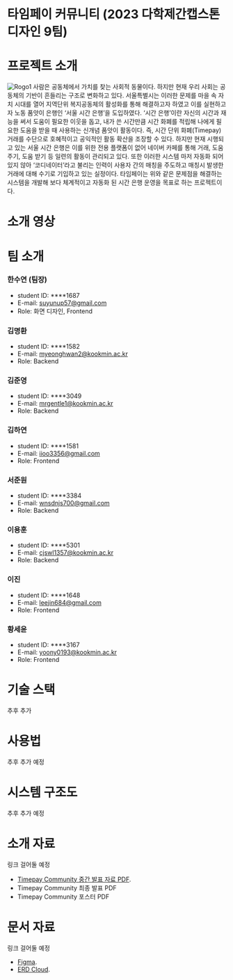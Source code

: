 # 타임페이 커뮤니티 (2023 다학제간캡스톤디자인 9팀)

# 프로젝트 소개
![Rogo1](https://user-images.githubusercontent.com/54920331/228437271-e60bb141-a33e-4dba-877f-504ced3551d6.png)
사람은 공동체에서 가치를 찾는 사회적 동물이다. 하지만 현재 우리 사회는 공동체의 기반이 흔들리는 구조로 변화하고 있다. 서울특별시는 이러한 문제를 마을 속 자치 시대를 열어 지역단위 복지공동체의 활성화를 통해 해결하고자 하였고 이를 실현하고자 노동 품앗이 은행인 ‘서울 시간 은행’을 도입하였다. 
‘시간 은행’이란 자신의 시간과 재능을 써서 도움이 필요한 이웃을 돕고, 내가 쓴 시간만큼 시간 화폐를 적립해 나에게 필요한 도움을 받을 때 사용하는 신개념 품앗이 활동이다. 즉, 시간 단위 화폐(Timepay) 거래를 수단으로 호혜적이고 공익적인 활동 확산을 조장할 수 있다. 
하지만 현재 시행되고 있는 서울 시간 은행은 이를 위한 전용 플랫폼이 없어 네이버 카페를 통해 거래, 도움 주기, 도움 받기 등 일련의 활동이 관리되고 있다. 또한 이러한 시스템 마저 자동화 되어있지 않아 ‘코디네이터’라고 불리는 인력이 사용자 간의 매칭을 주도하고 매칭시 발생한 거래에 대해 수기로 기입하고 있는 실정이다. 
타임페이는 위와 같은 문제점을 해결하는 시스템을 개발해 보다 체계적이고 자동화 된 시간 은행 운영을 목표로 하는 프로젝트이다.


# 소개 영상    


# 팀 소개
### 한수연 (팀장)
- student ID: ****1687
- E-mail: suyunup57@gmail.com
- Role: 화면 디자인, Frontend

### 김명환
- student ID: ****1582
- E-mail: myeonghwan2@kookmin.ac.kr
- Role: Backend

### 김준영
- student ID: ****3049
- E-mail: mrgentle1@kookmin.ac.kr
- Role: Backend

### 김하연
- student ID: ****1581
- E-mail: iioo3356@gmail.com
- Role: Frontend

### 서준원
- student ID: ****3384
- E-mail: wnsdnjs700@gmail.com
- Role: Backend

### 이용훈
- student ID: ****5301
- E-mail: cjswl1357@kookmin.ac.kr
- Role: Backend

### 이진
- student ID: ****1648
- E-mail: leejin684@gmail.com
- Role: Frontend

### 황세윤
- student ID: ****3167
- E-mail: yoony0193@kookmin.ac.kr
- Role: Frontend

# 기술 스택
추후 추가 

# 사용법          
추후 추가 예정

# 시스템 구조도
추후 추가 예정

# 소개 자료

링크 걸어둘 예정   
- [Timepay Community 중간 발표 자료 PDF](https://docs.google.com/presentation/d/1UiFGd1NZ43Rouw8zrfVBnSn59Qfl6Qwp7P88APq1qn0/edit#slide=id.g2106b719edc_0_0).
- Timepay Community 최종 발표 PDF
- Timepay Community 포스터 PDF

# 문서 자료
링크 걸어둘 예정 
- [Figma](https://www.figma.com/file/VgaJP6q5Fygk1v46pwOoqR/TIMEPAY-1%EC%B0%A8).
- [ERD Cloud]().


